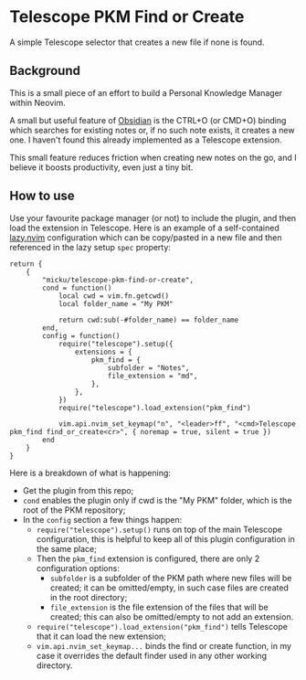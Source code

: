 # Telescope PKM Find or Create

A simple Telescope selector that creates a new file if none is found.

## Background

This is a small piece of an effort to build a Personal Knowledge Manager within Neovim.

A small but useful feature of [Obsidian](https://obsidian.md/) is the CTRL+O (or CMD+O) binding which searches for existing notes or, if no such note exists, it creates a new one. I haven't found this already implemented as a Telescope extension.

This small feature reduces friction when creating new notes on the go, and I believe it boosts productivity, even just a tiny bit.

## How to use

Use your favourite package manager (or not) to include the plugin, and then load the extension in Telescope. Here is an example of a self-contained [lazy.nvim](https://github.com/folke/lazy.nvim) configuration which can be copy/pasted in a new file and then referenced in the lazy setup `spec` property:

```
return {
    {
        "micku/telescope-pkm-find-or-create",
        cond = function()
            local cwd = vim.fn.getcwd()
            local folder_name = "My PKM"

            return cwd:sub(-#folder_name) == folder_name
        end,
        config = function()
            require("telescope").setup({
                extensions = {
                    pkm_find = {
                        subfolder = "Notes",
                        file_extension = "md",
                    },
                },
            })
            require("telescope").load_extension("pkm_find")

            vim.api.nvim_set_keymap("n", "<leader>ff", "<cmd>Telescope pkm_find find_or_create<cr>", { noremap = true, silent = true })
        end
    }
}
```

Here is a breakdown of what is happening:

* Get the plugin from this repo;
* `cond` enables the plugin only if cwd is the "My PKM" folder, which is the root of the PKM repository;
* In the `config` section a few things happen:
  * `require("telescope").setup()` runs on top of the main Telescope configuration, this is helpful to keep all of this plugin configuration in the same place;
  * Then the `pkm_find` extension is configured, there are only 2 configuration options:
    * `subfolder` is a subfolder of the PKM path where new files will be created; it can be omitted/empty, in such case files are created in the root directory;
    * `file_extension` is the file extension of the files that will be created; this can also be omitted/empty to not add an extension.
  * `require("telescope").load_extension("pkm_find")` tells Telescope that it can load the new extension;
  * `vim.api.nvim_set_keymap...` binds the find or create function, in my case it overrides the default finder used in any other working directory.
